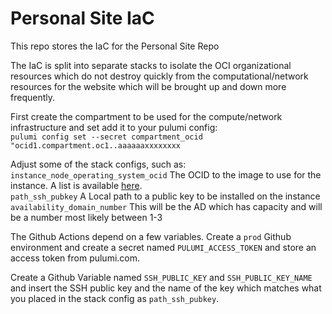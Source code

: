 # Personal Site IaC

This repo stores the IaC for the Personal Site Repo  

The IaC is split into separate stacks to isolate the OCI organizational resources which do not destroy quickly from the 
computational/network resources for the website which will be brought up and down more frequently.  


First create the compartment to be used for the compute/network infrastructure and set add it to your pulumi config:  
`pulumi config set --secret compartment_ocid "ocid1.compartment.oc1..aaaaaaxxxxxxxx`

Adjust some of the stack configs, such as:  
`instance_node_operating_system_ocid`  The OCID to the image to use for the instance. A list is available [here](https://docs.oracle.com/en-us/iaas/images/image/741de11a-777e-4a12-a7b3-b66ea5a13419/).   
`path_ssh_pubkey` A Local path to a public key to be installed on the instance  
`availability_domain_number` This will be the AD which has capacity and will be a number most likely between 1-3  



The Github Actions depend on a few variables. Create a `prod` Github environment and create a secret named `PULUMI_ACCESS_TOKEN`
and store an access token from pulumi.com.

Create a Github Variable named `SSH_PUBLIC_KEY` and `SSH_PUBLIC_KEY_NAME` and insert the SSH public key and the name of 
the key which matches what you placed in the stack config as `path_ssh_pubkey`.  
